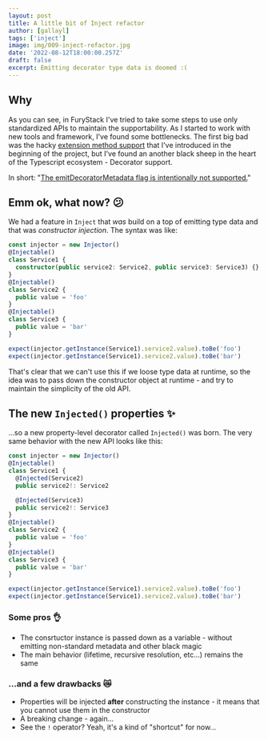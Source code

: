 ```yaml
---
layout: post
title: A little bit of Inject refactor
author: [gallayl]
tags: ['inject']
image: img/009-inject-refactor.jpg
date: '2022-08-12T18:00:00.257Z'
draft: false
excerpt: Emitting decorator type data is doomed :(
---
```


## Why

As you can see, in FuryStack I've tried to take some steps to use only standardized APIs to maintain the supportability. As I started to work with new tools and framework, I've found some bottlenecks. The first big bad was the hacky [extension method support](/008-byebye-extension-methods/) that I've introduced in the beginning of the project, but I've found an another black sheep in the heart of the Typescript ecosystem - Decorator support.

In short: "[The emitDecoratorMetadata flag is intentionally not supported.](https://github.com/evanw/esbuild/issues/257#issuecomment-658053616)"

## Emm ok, what now? 😕

We had a feature in `Inject` that *was* build on a top of emitting type data and that was *constructor injection*. The syntax was like:

```ts
const injector = new Injector()
@Injectable()
class Service1 {
  constructor(public service2: Service2, public service3: Service3) {}
}
@Injectable()
class Service2 {
  public value = 'foo'
}
@Injectable()
class Service3 {
  public value = 'bar'
}

expect(injector.getInstance(Service1).service2.value).toBe('foo')
expect(injector.getInstance(Service1).service2.value).toBe('bar')
```

That's clear that we can't use this if we loose type data at runtime, so the idea was to pass down the constructor object at runtime - and try to maintain the simplicity of the old API.

## The new `Injected()` properties ✨

...so a new property-level decorator called `Injected()` was born.
The very same behavior with the new API looks like this:

```ts
const injector = new Injector()
@Injectable()
class Service1 {
  @Injected(Service2)
  public service2!: Service2

  @Injected(Service3)
  public service2!: Service3
}
@Injectable()
class Service2 {
  public value = 'foo'
}
@Injectable()
class Service3 {
  public value = 'bar'
}

expect(injector.getInstance(Service1).service2.value).toBe('foo')
expect(injector.getInstance(Service1).service2.value).toBe('bar')
```

### Some pros 👌
 - The consrtuctor instance is passed down as a variable - without emitting non-standard metadata and other black magic
 - The main behavior (lifetime, recursive resolution, etc...) remains the same

### ...and a few drawbacks 😿
 - Properties will be injected **after** constructing the instance - it means that you cannot use them in the constructor
 - A breaking change - again...
 - See the `!` operator? Yeah, it's a kind of "shortcut" for now...